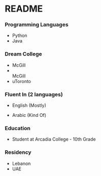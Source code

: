 <h1>README</h1>
<h3>Programming Languages</h3>
<ul><li>Python</li><li>Java</li></ul>
<h3>Dream College</h3>
<ul><li>McGill</li><li></li>McGill<li>uToronto</li></ul>
<h3>Fluent In (2 languages)</h3>
<ul><li>English (Mostly)</li></ul>
<ul><li>Arabic (Kind Of)</li></ul>
<h3>Education</h3>
<ul><li>Student at Arcadia College - 10th Grade</li></ul>
<h3>Residency</h3>
<ul><li>Lebanon</li><li>UAE</li></ul>
